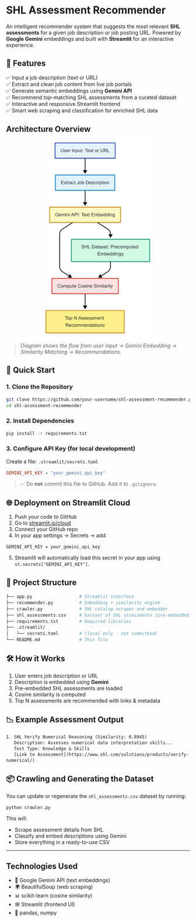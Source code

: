 
# SHL Assessment Recommender

An intelligent recommender system that suggests the most relevant **SHL assessments** for a given job description or job posting URL. Powered by **Google Gemini** embeddings and built with **Streamlit** for an interactive experience.



## 🌟 Features

✅ Input a job description (text or URL)  
✅ Extract and clean job content from live job portals  
✅ Generate semantic embeddings using **Gemini API**  
✅ Recommend top-matching SHL assessments from a curated dataset  
✅ Interactive and responsive Streamlit frontend  
✅ Smart web scraping and classification for enriched SHL data  


##  Architecture Overview

<p align="center">
  <img src="assets/assetsarchitecture.png" alt="SHL Architecture" width="300"/>
</p>
<!-- PLACEHOLDER: Paste your architecture diagram here (PNG, SVG, etc.) -->

> _Diagram shows the flow from user input → Gemini Embedding → Similarity Matching → Recommendations._



## 🚀 Quick Start

### 1. Clone the Repository

```bash
git clone https://github.com/your-username/shl-assessment-recommender.git
cd shl-assessment-recommender
```

### 2. Install Dependencies

```bash
pip install -r requirements.txt
```

### 3. Configure API Key (for local development)

Create a file: `.streamlit/secrets.toml`  
```toml
GEMINI_API_KEY = "your_gemini_api_key"
```

> ✅ Do **not** commit this file to GitHub. Add it to `.gitignore`.



## 🌐 Deployment on Streamlit Cloud

1. Push your code to GitHub
2. Go to [streamlit.io/cloud](https://streamlit.io/cloud)
3. Connect your GitHub repo
4. In your app settings → Secrets → add:

```
GEMINI_API_KEY = your_gemini_api_key
```

5. Streamlit will automatically load this secret in your app using `st.secrets["GEMINI_API_KEY"]`.



## 🧩 Project Structure

```bash
├── app.py                  # Streamlit interface
├── recommender.py          # Embedding + similarity engine
├── crawler.py              # SHL catalog scraper and embedder
├── shl_assessments.csv     # Dataset of SHL assessments (pre-embedded)
├── requirements.txt        # Required libraries
├── .streamlit/
│   └── secrets.toml        # (local only - not committed)
└── README.md               # This file
```



## 🛠️ How it Works

1. User enters job description or URL
2. Description is embedded using **Gemini**
3. Pre-embedded SHL assessments are loaded
4. Cosine similarity is computed
5. Top N assessments are recommended with links & metadata



## 📉 Example Assessment Output

```text
1. SHL Verify Numerical Reasoning (Similarity: 0.8945)
   Description: Assesses numerical data interpretation skills...
   Test Type: Knowledge & Skills
   [Link to Assessment](https://www.shl.com/solutions/products/verify-numerical/)
```



## 📦 Crawling and Generating the Dataset

You can update or regenerate the `shl_assessments.csv` dataset by running:

```bash
python crawler.py
```

This will:
- Scrape assessment details from SHL
- Classify and embed descriptions using Gemini
- Store everything in a ready-to-use CSV

---

##  Technologies Used

- 🧠 Google Gemini API (text embeddings)
- 🌍 BeautifulSoup (web scraping)
- 📊 scikit-learn (cosine similarity)
- 🕸️ Streamlit (frontend UI)
- 🐼 pandas, numpy
